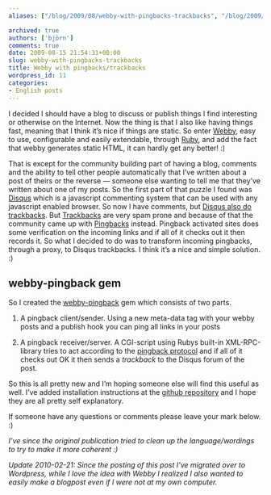 ```yaml
---
aliases: ["/blog/2009/08/webby-with-pingbacks-trackbacks", "/blog/2009/08/15/webby-with-pingbacks-trackbacks"]

archived: true
authors: ['björn']
comments: true
date: 2009-08-15 21:54:31+00:00
slug: webby-with-pingbacks-trackbacks
title: Webby with pingbacks/trackbacks
wordpress_id: 11
categories:
- English posts
---
```




I decided I should have a blog to discuss or publish things I find interesting or otherwise on the Internet. Now the thing is that I also like having things fast, meaning that I think it’s nice if things are static. So enter [Webby](http://webby.rubyforge.org), easy to use, configurable and easily extendable, through [Ruby](http://en.wikipedia.org/wiki/Ruby_%28programming_language%29), and add the fact that webby generates static HTML, it can hardly get any better! :)

That is except for the community building part of having a blog, comments and the ability to tell other people automatically that I’ve written about a post of theirs or the reverse — someone else wanting to tell me that they’ve written about one of my posts.
So the first part of that puzzle I found was [Disqus](http://www.disqus.com) which is a javascript commenting system that can be used with any javascript enabled browser. So now I have comments, but [Disqus also do trackbacks](http://blog.disqus.net/2008/06/17/support-for-trackbacks-in-disqus/). But [Trackbacks](http://en.wikipedia.org/wiki/Trackback) are very spam prone and because of that the community came up with [Pingbacks](http://en.wikipedia.org/wiki/Pingback) instead. Pingback activated sites does some verification on the incoming links and if all of it checks out it then records it. So what I decided to do was to transform incoming pingbacks, through a proxy, to Disqus trackbacks. I think it’s a nice and simple solution. :)


## webby-pingback gem


So I created the [webby-pingback](http://github.com/ba/webby-pingback) gem which consists of two parts.



	
  1. A pingback client/sender. Using a new meta-data tag with your webby posts and a publish hook you can ping all links in your posts

	
  2. A pingback receiver/server. A CGI-script using Rubys built-in XML-RPC-library tries to act according to the [pingback protocol](http://www.hixie.ch/specs/pingback/pingback) and if all of it checks out OK it then sends a _trackback_ to the Disqus forum of the post.


So this is all pretty new and I’m hoping someone else will find this useful as well. I’ve added installation instructions at the [github repository](http://github.com/ba/webby-pingback) and I hope they are all pretty self explanatory.

If someone have any questions or comments please leave your mark below. :)

_I’ve since the original publication tried to clean up the language/wordings to try to make it more coherent :)_

_Update 2010-02-21: Since the posting of this post I've migrated over to Wordpress, while I love the idea with Webby I realized I also wanted to easily make a blogpost even if I were not at my own computer._
